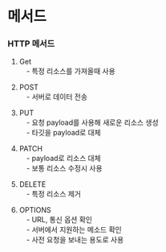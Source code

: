 # 메서드

### HTTP 메서드

1. Get<br>
&emsp;- 특정 리소스를 가져올때 사용<br>

2. POST <br>
&emsp;- 서버로 데이터 전송<br>

3. PUT <br>
&emsp;- 요청 payload를 사용해 새로운 리소스 생성<br>
&emsp;- 타깃을 payload로 대체<br>

4. PATCH <br>
&emsp;- payload로 리소스 대체<br>
&emsp;- 보통 리소스 수정시 사용<br>

5. DELETE <br>
&emsp;- 특정 리소스 제거<br>

6. OPTIONS <br>
&emsp;- URL, 통신 옵션 확인<br>
&emsp;- 서버에서 지원하는 메소드 확인<br>
&emsp;- 사전 요청을 보내는 용도로 사용<br>
